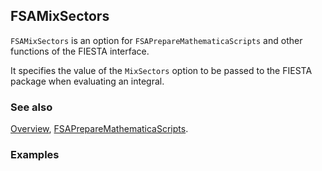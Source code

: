 ## FSAMixSectors

`FSAMixSectors` is an option for `FSAPrepareMathematicaScripts` and other functions of the FIESTA interface.

It specifies the value of the `MixSectors` option to be passed to the FIESTA package when evaluating an integral.

### See also

[Overview](Extra/FeynHelpers.md), [FSAPrepareMathematicaScripts](FSAPrepareMathematicaScripts.md).

### Examples